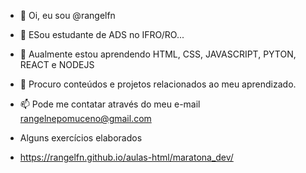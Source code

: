 - 👋 Oi, eu sou @rangelfn
- 👀 ESou estudante de ADS no IFRO/RO...
- 🌱 Aualmente estou aprendendo HTML, CSS, JAVASCRIPT, PYTON, REACT e NODEJS
- 💞️ Procuro conteúdos e projetos relacionados ao meu aprendizado.
- 📫 Pode me contatar através do meu e-mail rangelnepomuceno@gmail.com
 
- Alguns exercícios elaborados
- https://rangelfn.github.io/aulas-html/maratona_dev/

<!---
rangelfn/rangelfn is a ✨ special ✨ repository because its `README.md` (this file) appears on your GitHub profile.
You can click the Preview link to take a look at your changes.
--->

